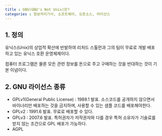 ```yaml
---
title : GNU(GNU's Not Unix)란?
categories : 정보처리기사, 소프트웨어, 오픈소스, 라이선스
---
```


## 1. 정의

유닉스(Unix)의 상업적 확산에 반발하여 리처드 스톨먼과 그의 팀이 무료로 개발 배포하고 있는 유닉스 호환 운영체제이다.

컴퓨터 프로그램은 물론 모든 관련 정보를 돈으로 주고 구매하는 것을 반대하는 것이 기본 이념이다.

## 2. GNU 라이선스 종류

- GPLv1(General Public License) : 1989.1 발표. 소스코드를 공개하지 않으면서 바이너리만 배포하는 것을 금지하며, 사용할 수 있는 샘플 코드를 배포해야한다.
- GPLv2 : 1991.6 발표. 무료로 배포할 수 있다.
- GPLv3 : 2007.6 발표. 특허권자가 저작권자와 다를 경우 특허 소유자가 기술료를 받지 않는 조건으로 GPL 배포가 가능하다.
- AGPL

